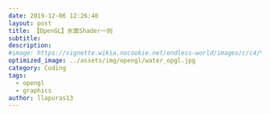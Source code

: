 ```yaml
---
date: 2019-12-06 12:26:40
layout: post
title: 【OpenGL】水面Shader一则
subtitle: 
description: 
#image: https://vignette.wikia.nocookie.net/endless-world/images/c/c4/%E5%95%86%E5%BA%97%E5%9B%BE.jpg/revision/latest/scale-to-width-down/340?cb=20190621094347
optimized_image: ../assets/img/opengl/water_opgl.jpg
category: Coding
tags:
  - opengl
  - graphics
author: llapuras13
---
```


